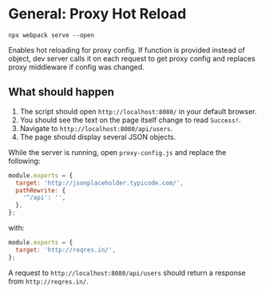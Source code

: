 # General: Proxy Hot Reload

```shell
npx webpack serve --open
```

Enables hot reloading for proxy config. If function is provided instead of
object, dev server calls it on each request to get proxy config and replaces proxy middleware if config was changed.

## What should happen

1. The script should open `http://localhost:8080/` in your default browser.
2. You should see the text on the page itself change to read `Success!`.
3. Navigate to `http://localhost:8080/api/users`.
4. The page should display several JSON objects.

While the server is running, open `proxy-config.js` and replace the following:

```js
module.exports = {
  target: 'http://jsonplaceholder.typicode.com/',
  pathRewrite: {
    '^/api': '',
  },
};
```

with:

```js
module.exports = {
  target: 'http://reqres.in/',
};
```

A request to `http://localhost:8080/api/users` should return a response from `http://reqres.in/`.
